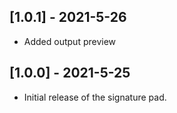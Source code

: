 ## [1.0.1] - 2021-5-26

* Added output preview

## [1.0.0] - 2021-5-25

* Initial release of the signature pad.
